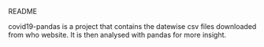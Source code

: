README

covid19-pandas is a project that contains the datewise csv files downloaded from who website.
It is then analysed with pandas for more insight.